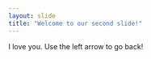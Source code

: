 ```yaml
---
layout: slide
title: "Welcome to our second slide!"
---
```

I love you.
Use the left arrow to go back!